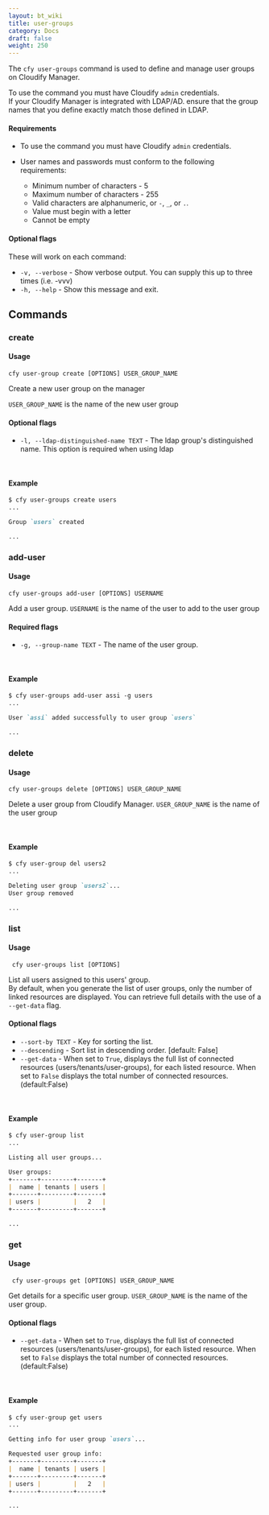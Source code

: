 ```yaml
---
layout: bt_wiki
title: user-groups
category: Docs
draft: false
weight: 250
---
```


The `cfy user-groups` command is used to define and manage user groups on Cloudify Manager.

To use the command you must have Cloudify `admin` credentials.<br>
If your Cloudify Manager is integrated with LDAP/AD. ensure that the group names that you define exactly match those defined in LDAP.

#### Requirements

* To use the command you must have Cloudify `admin` credentials.<br>
* User names and passwords must conform to the following requirements:  

  * Minimum number of characters - 5
  * Maximum number of characters - 255
  * Valid characters are alphanumeric, or `-`, `_`, or `.`.
  * Value must begin with a letter
  * Cannot be empty

#### Optional flags

These will work on each command:

* `-v, --verbose` - Show verbose output. You can supply this up to three times (i.e. -vvv)
* `-h, --help` - Show this message and exit.

## Commands

### create

#### Usage
`cfy user-group create [OPTIONS] USER_GROUP_NAME`

Create a new user group on the manager

`USER_GROUP_NAME` is the name of the new user group

#### Optional flags

*  `-l, --ldap-distinguished-name TEXT` - 
                                  The ldap group's distinguished name. This
                                  option is required when using ldap

&nbsp;
#### Example

```markdown
$ cfy user-groups create users
...

Group `users` created

...
```

### add-user

#### Usage
`cfy user-groups add-user [OPTIONS] USERNAME`

Add a user group.
 `USERNAME` is the name of the user to add to the user group

#### Required flags

* `-g, --group-name TEXT` - The name of the user group.

&nbsp;
#### Example

```markdown
$ cfy user-groups add-user assi -g users
...

User `assi` added successfully to user group `users`

...
```

### delete

#### Usage
`cfy user-groups delete [OPTIONS] USER_GROUP_NAME`

Delete a user group from Cloudify Manager.
 `USER_GROUP_NAME` is the name of the user group


&nbsp;
#### Example

```markdown
$ cfy user-group del users2
...

Deleting user group `users2`...
User group removed

...
```

### list

#### Usage
` cfy user-groups list [OPTIONS]`

List all users assigned to this users' group.<br>
By default, when you generate the list of user groups, only the number of linked resources are displayed. You can retrieve full details with the use of a `--get-data` flag.

#### Optional flags

* `--sort-by TEXT` -  Key for sorting the list.
* `--descending` -  Sort list in descending order. [default: False]
* `--get-data` - When set to `True`, displays the full list of connected
                  resources (users/tenants/user-groups), for each listed
                  resource. When set to `False` displays the total number of
                  connected resources. (default:False)

&nbsp;
#### Example

```markdown
$ cfy user-group list
...

Listing all user groups...

User groups:
+-------+---------+-------+
|  name | tenants | users |
+-------+---------+-------+
| users |         |   2   |
+-------+---------+-------+

...
```

### get

#### Usage
` cfy user-groups get [OPTIONS] USER_GROUP_NAME`

Get details for a specific user group.
 `USER_GROUP_NAME` is the name of the user group.

#### Optional flags

* `--get-data` - When set to `True`, displays the full list of connected
                  resources (users/tenants/user-groups), for each listed
                  resource. When set to `False` displays the total number of
                  connected resources. (default:False) 

&nbsp;
#### Example

```markdown
$ cfy user-group get users
...

Getting info for user group `users`...

Requested user group info:
+-------+---------+-------+
|  name | tenants | users |
+-------+---------+-------+
| users |         |   2   |
+-------+---------+-------+

...
```